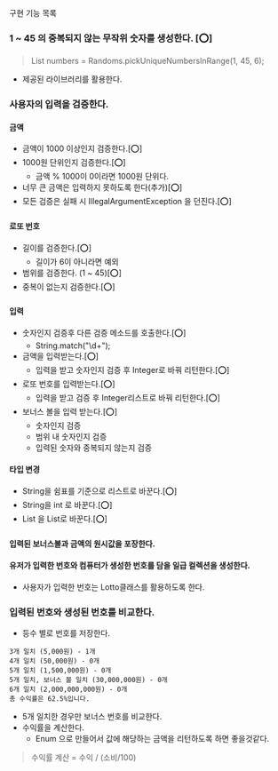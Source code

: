 구현 기능 목록

### 1 ~ 45 의 중복되지 않는 무작위 숫자를 생성한다. [⭕️]
> List<Integer> numbers = Randoms.pickUniqueNumbersInRange(1, 45, 6);
- 제공된 라이브러리를 활용한다.

### 사용자의 입력을 검증한다.
#### 금액
- 금액이 1000 이상인지 검증한다.[⭕️]
- 1000원 단위인지 검증한다.[⭕️]
  - 금액 % 1000이 0이라면 1000원 단위다.
- 너무 큰 금액은 입력하지 못하도록 한다(추가)[⭕️]
- 모든 검증은 실패 시 IllegalArgumentException 을 던진다.[⭕️]

#### 로또 번호
- 길이를 검증한다.[⭕️]
  - 길이가 6이 아니라면 예외
- 범위를 검증한다. (1 ~ 45)[⭕️]
- 중복이 없는지 검증한다.[⭕️]

#### 입력
- 숫자인지 검증후 다른 검증 메소드를 호출한다.[⭕️]
  - String.match("\\d+");
- 금액을 입력받는다.[⭕️]
  - 입력을 받고 숫자인지 검증 후 Integer로 바꿔 리턴한다.[⭕️]
- 로또 번호를 입력받는다.[⭕️]
  - 입력을 받고 검증 후 Integer리스트로 바꿔 리턴한다.[⭕️]
- 보너스 볼을 입력 받는다.[⭕️]
  - 숫자인지 검증
  - 범위 내 숫자인지 검증
  - 입력된 숫자와 중복되지 않는지 검증

#### 타입 변경
- String을 쉼표를 기준으로 리스트로 바꾼다.[⭕️]
- String을 int 로 바꾼다.[⭕️]
- List<String> 을 List<Integer>로 바꾼다.[⭕️]

#### 입력된 보너스볼과 금액의 원시값을 포장한다.

#### 유저가 입력한 번호와 컴퓨터가 생성한 번호를 담을 일급 컬렉션을 생성한다.
- 사용자가 입력한 번호는 Lotto클래스를 활용하도록 한다.

### 입력된 번호와 생성된 번호를 비교한다.
- 등수 별로 번호를 저장한다.
````
3개 일치 (5,000원) - 1개
4개 일치 (50,000원) - 0개
5개 일치 (1,500,000원) - 0개
5개 일치, 보너스 볼 일치 (30,000,000원) - 0개
6개 일치 (2,000,000,000원) - 0개
총 수익률은 62.5%입니다.
````
- 5개 일치한 경우만 보너스 번호를 비교한다.
- 수익률을 계산한다.
  - Enum 으로 만들어서 값에 해당하는 금액을 리턴하도록 하면 좋을것같다.
> 수익률 계산 = 수익 / (소비/100)




